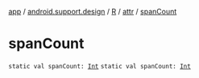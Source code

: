 [app](../../../index.md) / [android.support.design](../../index.md) / [R](../index.md) / [attr](index.md) / [spanCount](.)

# spanCount

`static val spanCount: `[`Int`](https://kotlinlang.org/api/latest/jvm/stdlib/kotlin/-int/index.html)
`static val spanCount: `[`Int`](https://kotlinlang.org/api/latest/jvm/stdlib/kotlin/-int/index.html)
